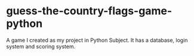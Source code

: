 # guess-the-country-flags-game-python
A game I created as my project in Python Subject. It has a database, login system and scoring system.
